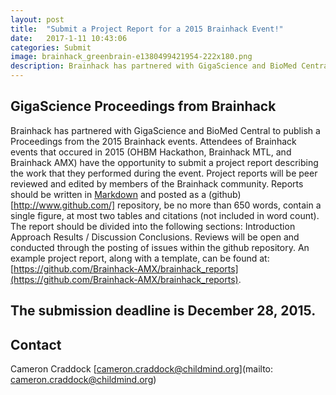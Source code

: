 ```yaml
---
layout: post
title:  "Submit a Project Report for a 2015 Brainhack Event!"
date:   2017-1-11 10:43:06
categories: Submit
image: brainhack_greenbrain-e1380499421954-222x180.png
description: Brainhack has partnered with GigaScience and BioMed Central to publish a Proceedings from the 2015 Brainhack events.
---
```

## GigaScience Proceedings from Brainhack
Brainhack has partnered with GigaScience and BioMed Central to publish a Proceedings from the 2015 Brainhack events. Attendees of Brainhack events that occured in 2015 (OHBM Hackathon, Brainhack MTL, and Brainhack AMX) have the opportunity to submit a project report describing the work that they performed during the event. Project reports will be peer reviewed and edited by members of the Brainhack community. Reports should be written in [Markdown](https://daringfireball.net/projects/markdown/) and posted as a (github)[http://www.github.com/] repository, be no more than 650 words, contain a single figure, at most two tables and citations (not included in word count).
The report should be divided into the following sections:
Introduction
Approach
Results / Discussion
Conclusions.
Reviews will be open and conducted through the posting of issues within the github repository.
An example project report, along with a template, can be found at: [https://github.com/Brainhack-AMX/brainhack_reports](https://github.com/Brainhack-AMX/brainhack_reports).

## The submission deadline is December 28, 2015.


## Contact  
Cameron Craddock
[cameron.craddock@childmind.org](mailto: cameron.craddock@childmind.org)   
